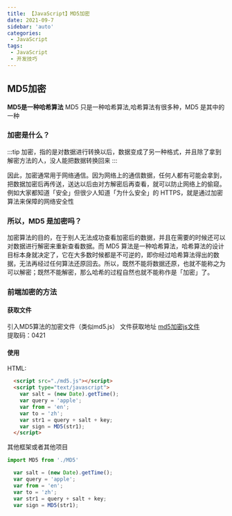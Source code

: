 ```yaml
---
title: 【JavaScript】MD5加密
date: 2021-09-7
sidebar: 'auto'
categories:
 - JavaScript
tags:
 - JavaScript
 - 开发技巧
---
```



## MD5加密
__MD5是一种哈希算法__
MD5 只是一种哈希算法,哈希算法有很多种，MD5 是其中的一种     

### 加密是什么？ 
:::tip
加密，指的是对数据进行转换以后，数据变成了另一种格式，并且除了拿到解密方法的人，没人能把数据转换回来
:::

因此，加密通常用于网络通信。因为网络上的通信数据，任何人都有可能会拿到，把数据加密后再传送，送达以后由对方解密后再查看，就可以防止网络上的偷窥。例如大家都知道「安全」但很少人知道「为什么安全」的 HTTPS，就是通过加密算法来保障的网络安全性

### 所以，MD5 是加密吗？
加密算法的目的，在于别人无法成功查看加密后的数据，并且在需要的时候还可以对数据进行解密来重新查看数据。而 MD5 算法是一种哈希算法，哈希算法的设计目标本身就决定了，它在大多数时候都是不可逆的，即你经过哈希算法得出的数据，无法再经过任何算法还原回去。所以，既然不能将数据还原，也就不能称之为可以解密；既然不能解密，那么哈希的过程自然也就不能称作是「加密」了。

    
### 前端加密的方法
#### 获取文件
引入MD5算法的加密文件（类似md5.js）
文件获取地址 [md5加密js文件](https://pan.baidu.com/s/1V3Q9HTA27DMSHS4B50pw2Q)    
提取码：0421
#### 使用

HTML:    
```HTML
  <script src="./md5.js"></script>
  <script type="text/javascript">
    var salt = (new Date).getTime();
    var query = 'apple';
    var from = 'en';
    var to = 'zh';
    var str1 = query + salt + key;
    var sign = MD5(str1);
  </script>
```
其他框架或者其他项目
```js
import MD5 from './MD5'
```
```js
  var salt = (new Date).getTime();
  var query = 'apple';
  var from = 'en';
  var to = 'zh';
  var str1 = query + salt + key;
  var sign = MD5(str1);
```

